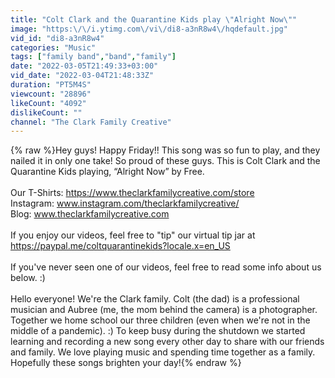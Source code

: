 ```yaml
---
title: "Colt Clark and the Quarantine Kids play \"Alright Now\""
image: "https:\/\/i.ytimg.com\/vi\/di8-a3nR8w4\/hqdefault.jpg"
vid_id: "di8-a3nR8w4"
categories: "Music"
tags: ["family band","band","family"]
date: "2022-03-05T21:49:33+03:00"
vid_date: "2022-03-04T21:48:33Z"
duration: "PT5M4S"
viewcount: "28896"
likeCount: "4092"
dislikeCount: ""
channel: "The Clark Family Creative"
---
```

{% raw %}Hey guys! Happy Friday!! This song was so fun to play, and they nailed it in only one take! So proud of these guys. This is Colt Clark and the Quarantine Kids playing, “Alright Now” by Free.<br /><br />Our T-Shirts: <a rel="nofollow" target="blank" href="https://www.theclarkfamilycreative.com/store">https://www.theclarkfamilycreative.com/store</a> <br />Instagram: www.instagram.com/theclarkfamilycreative/<br />Blog: www.theclarkfamilycreative.com <br /><br />If you enjoy our videos, feel free to &quot;tip&quot; our virtual tip jar at<br /><a rel="nofollow" target="blank" href="https://paypal.me/coltquarantinekids?locale.x=en_US">https://paypal.me/coltquarantinekids?locale.x=en_US</a><br /><br />If you've never seen one of our videos, feel free to read some info about us below. :)<br /><br />Hello everyone! We're the Clark family.  Colt (the dad) is a professional musician and Aubree (me, the mom behind the camera) is a photographer.  Together we home school our three children (even when we're not in the middle of a pandemic). :) To keep busy during the shutdown we started learning and recording a new song every other day to share with our friends and family. We love playing music and spending time together as a family.  Hopefully these songs brighten your day!{% endraw %}
